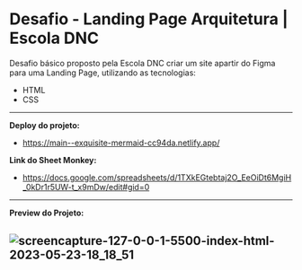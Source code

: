# Desafio - Landing Page Arquitetura | Escola DNC

Desafio básico proposto pela Escola DNC criar um site apartir do Figma para uma Landing Page, utilizando as tecnologias:
- HTML
- CSS
____________________________________________________________________________________
<b>Deploy do projeto: </b>
- https://main--exquisite-mermaid-cc94da.netlify.app/

<b>Link do Sheet Monkey: </b>
- https://docs.google.com/spreadsheets/d/1TXkEGtebtaj2O_EeOiDt6MgiH_0kDr1r5UW-t_x9mDw/edit#gid=0
_______________________________________________________________________________________
<b>Preview do Projeto: </b>

## ![screencapture-127-0-0-1-5500-index-html-2023-05-23-18_18_51](https://github.com/maxsoares13/Desafio1DNC/assets/118302093/3efe29b4-90df-4f5e-8cfc-628eabf568d8)
